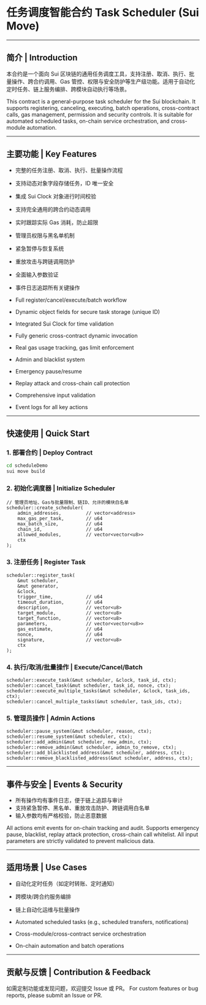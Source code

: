 # 任务调度智能合约 Task Scheduler (Sui Move)

---

## 简介 | Introduction

本合约是一个面向 Sui 区块链的通用任务调度工具，支持注册、取消、执行、批量操作、跨合约调用、Gas 管控、权限与安全防护等生产级功能。适用于自动化定时任务、链上服务编排、跨模块自动执行等场景。

This contract is a general-purpose task scheduler for the Sui blockchain. It supports registering, canceling, executing, batch operations, cross-contract calls, gas management, permission and security controls. It is suitable for automated scheduled tasks, on-chain service orchestration, and cross-module automation.

---

## 主要功能 | Key Features

- 完整的任务注册、取消、执行、批量操作流程
- 支持动态对象字段存储任务，ID 唯一安全
- 集成 Sui Clock 对象进行时间校验
- 支持完全通用的跨合约动态调用
- 实时跟踪实际 Gas 消耗，防止超限
- 管理员权限与黑名单机制
- 紧急暂停与恢复系统
- 重放攻击与跨链调用防护
- 全面输入参数验证
- 事件日志追踪所有关键操作

- Full register/cancel/execute/batch workflow
- Dynamic object fields for secure task storage (unique ID)
- Integrated Sui Clock for time validation
- Fully generic cross-contract dynamic invocation
- Real gas usage tracking, gas limit enforcement
- Admin and blacklist system
- Emergency pause/resume
- Replay attack and cross-chain call protection
- Comprehensive input validation
- Event logs for all key actions

---

## 快速使用 | Quick Start

### 1. 部署合约 | Deploy Contract

```bash
cd scheduleDemo
sui move build
```

### 2. 初始化调度器 | Initialize Scheduler

```move
// 管理员地址、Gas与批量限制、链ID、允许的模块白名单
scheduler::create_scheduler(
    admin_addresses,         // vector<address>
    max_gas_per_task,        // u64
    max_batch_size,          // u64
    chain_id,                // u64
    allowed_modules,         // vector<vector<u8>>
    ctx
);
```

### 3. 注册任务 | Register Task

```move
scheduler::register_task(
    &mut scheduler,
    &mut generator,
    &clock,
    trigger_time,            // u64
    timeout_duration,        // u64
    description,             // vector<u8>
    target_module,           // vector<u8>
    target_function,         // vector<u8>
    parameters,              // vector<vector<u8>>
    gas_estimate,            // u64
    nonce,                   // u64
    signature,               // vector<u8>
    ctx
);
```

### 4. 执行/取消/批量操作 | Execute/Cancel/Batch

```move
scheduler::execute_task(&mut scheduler, &clock, task_id, ctx);
scheduler::cancel_task(&mut scheduler, task_id, nonce, ctx);
scheduler::execute_multiple_tasks(&mut scheduler, &clock, task_ids, ctx);
scheduler::cancel_multiple_tasks(&mut scheduler, task_ids, ctx);
```

### 5. 管理员操作 | Admin Actions

```move
scheduler::pause_system(&mut scheduler, reason, ctx);
scheduler::resume_system(&mut scheduler, ctx);
scheduler::add_admin(&mut scheduler, new_admin, ctx);
scheduler::remove_admin(&mut scheduler, admin_to_remove, ctx);
scheduler::add_blacklisted_address(&mut scheduler, address, ctx);
scheduler::remove_blacklisted_address(&mut scheduler, address, ctx);
```

---

## 事件与安全 | Events & Security

- 所有操作均有事件日志，便于链上追踪与审计
- 支持紧急暂停、黑名单、重放攻击防护、跨链调用白名单
- 输入参数均有严格校验，防止恶意数据

All actions emit events for on-chain tracking and audit.
Supports emergency pause, blacklist, replay attack protection, cross-chain call whitelist.
All input parameters are strictly validated to prevent malicious data.

---

## 适用场景 | Use Cases

- 自动化定时任务（如定时转账、定时通知）
- 跨模块/跨合约服务编排
- 链上自动化运维与批量操作

- Automated scheduled tasks (e.g., scheduled transfers, notifications)
- Cross-module/cross-contract service orchestration
- On-chain automation and batch operations

---

## 贡献与反馈 | Contribution & Feedback

如需定制功能或发现问题，欢迎提交 Issue 或 PR。
For custom features or bug reports, please submit an Issue or PR. 
